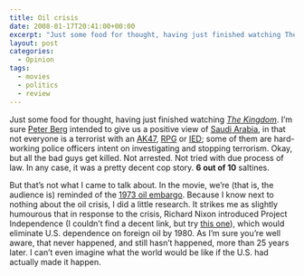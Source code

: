 ```yaml
---
title: Oil crisis
date: 2008-01-17T20:41:00+00:00
excerpt: "Just some food for thought, having just finished watching The Kingdom. I'm sure Peter Berg intended to give us a"
layout: post
categories:
  - Opinion
tags:
  - movies
  - politics
  - review
---
```

Just some food for thought, having just finished watching _[The Kingdom](http://www.imdb.com/title/tt0431197/)_. I&#8217;m sure [Peter Berg](http://www.imdb.com/name/nm0000916/#director) intended to give us a positive view of [Saudi Arabia](http://en.wikipedia.org/wiki/Saudi_arabia), in that not everyone is a terrorist with an [AK47](http://en.wikipedia.org/wiki/Ak47), [RPG](http://en.wikipedia.org/wiki/Rocket-propelled_grenade) or [IED](http://en.wikipedia.org/wiki/Ied); some of them are hard-working police officers intent on investigating and stopping terrorism. Okay, but all the bad guys get killed. Not arrested. Not tried with due process of law. In any case, it was a pretty decent cop story. **6 out of 10** saltines.

But that&#8217;s not what I came to talk about. In the movie, we&#8217;re (that is, the audience is) reminded of the [1973 oil embargo](http://en.wikipedia.org/wiki/1973_oil_embargo). Because I know next to nothing about the oil crisis, I did a little research. It strikes me as slightly humourous that in response to the crisis, Richard Nixon introduced Project Independence (I couldn&#8217;t find a decent link, but try [this one](http://books.google.com/books?id=WLC7CdLOZosC&pg=PA227&lpg=PA227&dq=%22project+independence%22+1973+oil&source=web&ots=NiizoqVMhi&sig=sKUW7i5sTDnPXJcGblf-0KsSO38#PPA227,M1)), which would eliminate U.S. dependence on foreign oil by 1980. As I&#8217;m sure you&#8217;re well aware, that never happened, and still hasn&#8217;t happened, more than 25 years later. I can&#8217;t even imagine what the world would be like if the U.S. had actually made it happen.